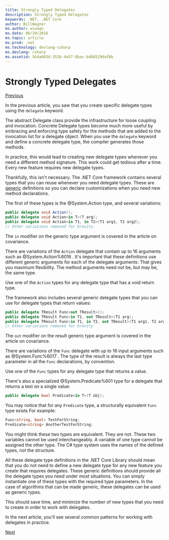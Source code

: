 ```yaml
---
title: Strongly Typed Delegates
description: Strongly Typed Delegates
keywords: .NET, .NET Core
author: BillWagner
ms.author: wiwagn
ms.date: 06/20/2016
ms.topic: article
ms.prod: .net
ms.technology: devlang-csharp
ms.devlang: csharp
ms.assetid: 564a683d-352b-4e57-8bac-b466529daf6b
---
```


# Strongly Typed Delegates

[Previous](delegate-class.md)

In the previous article, you saw that you create specific delegate
types using the `delegate` keyword. 

The abstract Delegate class provide the infrastructure for loose coupling
and invocation. Concrete Delegate types become much more useful by embracing
and enforcing type safety for the methods that are added to the invocation
list for a delegate object. When you use the `delegate` keyword and define
a concrete delegate type, the compiler generates those methods.

In practice, this would lead to creating new delegate types
whenever you need a different method signature. This work could get tedious
after a time. Every new feature requires new delegate types.

Thankfully, this isn't necessary. The .NET Core framework contains several
types that you can reuse whenever you need delegate types. These are
[generic](programming-guide/generics/index.md) definitions so you can declare customizations
when you need new method declarations. 

The first of these types is the @System.Action type, and several variations:

```cs
public delegate void Action();
public delegate void Action<in T>(T arg);
public delegate void Action<in T1, in T2>(T1 arg1, T2 arg2);
// Other variations removed for brevity.
```

The `in` modifier on the generic type argument is covered in the article
on covariance.

There are variations of the `Action` delegate that contain up to
16 arguments such as @System.Action%6016 .
It's important that these definitions use different generic arguments for each of the
delegate arguments: That gives you maximum flexibility. The method arguments need not be, but may be, the same type.

Use one of the `Action` types for any delegate type that has a void return type.

The framework also includes several generic delegate types that you can use for
delegate types that return values:

```cs
public delegate TResult Func<out TResult>();
public delegate TResult Func<in T1, out TResult>(T1 arg);
public delegate TResult Func<in T1, in T2, out TResult>(T1 arg1, T2 arg2);
// Other variations removed for brevity
```

The `out` modifier on the result generic type argument is covered in the
article on covariance.

There are variations of the `Func` delegate with up to
16 input arguments such as @System.Func%6017 .
The type of the result is always the last type parameter in all the `Func`
declarations, by convention.

Use one of the `Func` types for any delegate type that returns a value.

There's also a specialized
@System.Predicate%601 
type for a delegate that returns a test on a single value:

```cs
public delegate bool Predicate<in T>(T obj);
```

You may notice that for any `Predicate` type, a structurally equivalent `Func`
type exists For example:

```cs
Func<string, bool> TestForString;
Predicate<string> AnotherTestForString;
```

You might think these two types are equivalent. They are not.
These two variables cannot be used interchangeably. A variable of one type cannot
be assigned the other type. The C# type system uses the names of the defined types,
not the structure.

All these delegate type definitions in the .NET Core Library should mean that
you do not need to define a new delegate type for any new feature you create
that requires delegates. These generic definitions should provide all the
delegate types you need under most situations. You can simply instantiate
one of these types with the required type parameters. In the case of algorithms
that can be made generic, these delegates can be used as generic types. 

This should save time, and minimize the number of new types that you need
to create in order to work with delegates.

In the next article, you'll see several common patterns for working
with delegates in practice.

[Next](delegates-patterns.md)
